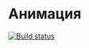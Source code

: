 # Анимация

[![Build status](https://ci.appveyor.com/api/projects/status/ct3fikw9p8m7jq3g?svg=true)](https://ci.appveyor.com/project/khomiakovnn/anim)



